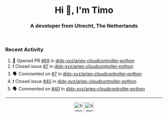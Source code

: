 <h1 align="center">Hi 👋, I'm Timo</h1>
<h3 align="center">A developer from Utrecht, The Netherlands</h3>
<br/>
<!-- https://github.com/rahuldkjain/github-profile-readme-generator --!>

<!--  <p align="left"><img src="https://github-readme-stats.vercel.app/api?username=timoglastra&show_icons=true&count_private=true&" alt="timoglastra" /></p> --!>

<!--
Github language stats
<p align="left"><img src="https://github-readme-stats.vercel.app/api/top-langs/?username=timoglastra&layout=compact" alt="timoglastra" /><p>
-->

<!-- Codestats language stats -->
<!-- <p align="left"><img src="https://codestats-readme.vercel.app/api/top-langs/?username=timoglastra&layout=compact&language_count=12" alt="timoglastra" /><p>    --!>
  
<h3>Recent Activity</h3>

<!--START_SECTION:activity-->
1. 💪 Opened PR [#69](https://github.com/didx-xyz/aries-cloudcontroller-python/pull/69) in [didx-xyz/aries-cloudcontroller-python](https://github.com/didx-xyz/aries-cloudcontroller-python)
2. ❗️ Closed issue [#7](https://github.com/didx-xyz/aries-cloudcontroller-python/issues/7) in [didx-xyz/aries-cloudcontroller-python](https://github.com/didx-xyz/aries-cloudcontroller-python)
3. 🗣 Commented on [#7](https://github.com/didx-xyz/aries-cloudcontroller-python/issues/7) in [didx-xyz/aries-cloudcontroller-python](https://github.com/didx-xyz/aries-cloudcontroller-python)
4. ❗️ Closed issue [#40](https://github.com/didx-xyz/aries-cloudcontroller-python/issues/40) in [didx-xyz/aries-cloudcontroller-python](https://github.com/didx-xyz/aries-cloudcontroller-python)
5. 🗣 Commented on [#40](https://github.com/didx-xyz/aries-cloudcontroller-python/issues/40) in [didx-xyz/aries-cloudcontroller-python](https://github.com/didx-xyz/aries-cloudcontroller-python)
<!--END_SECTION:activity-->

---

<p align="center">
<a href="https://twitter.com/timoglastra" target="blank"><img align="center" src="https://cdn.jsdelivr.net/npm/simple-icons@3.0.1/icons/twitter.svg" alt="timoglastra" height="30" width="30" /></a>
<a href="https://linkedin.com/in/timoglastra" target="blank"><img align="center" src="https://cdn.jsdelivr.net/npm/simple-icons@3.0.1/icons/linkedin.svg" alt="timoglastra" height="30" width="30" /></a>
</p>



